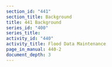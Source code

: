 ```yaml
---
section_id: "441"
section_title: Background
title: 441 Background
series_id: "400"
series_title: 
activity_id: "440"
activity_title: Flood Data Maintenance
page_in_manual: 440-2
document_depth: 3
---
```

